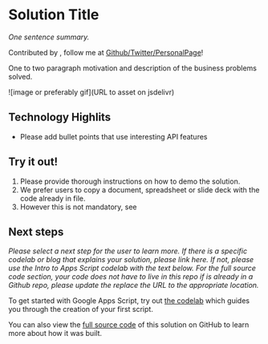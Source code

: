 # Solution Title

_One sentence summary._

Contributed by <Your Name Here>, follow me at [Github/Twitter/PersonalPage](url)!

One to two paragraph motivation and description of the business problems solved.

![image or preferably gif](URL to asset on jsdelivr)

## Technology Highlits

- Please add bullet points that use interesting API features

## Try it out!

1. Please provide thorough instructions on how to demo the solution.
1. We prefer users to copy a document, spreadsheet or slide deck with the code already in file.
1. However this is not mandatory, see

## Next steps

_Please select a next step for the user to learn more. If there is a specific codelab or blog
that explains your solution, please link here. If not, please use the Intro to Apps Script
codelab with the text below. For the full source code section, your code does not have to
live in this repo if is already in a Github repo, please update the replace the URL to the 
appropriate location._

To get started with Google Apps Script, try out [the codelab][codelab]
which guides you through the creation of your first script.

You can also view the [full source code][github] of this solution on GitHub to
learn more about how it was built.

[codelab]: https://codelabs.developers.google.com/codelabs/apps-script-intro
[github]: https://github.com/gsuitedevs/solutions/blob/master/YOUR-SOLUTION-HERE
